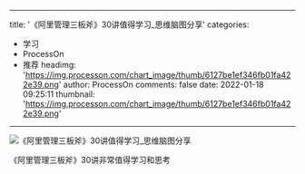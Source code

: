 
---
title: '《阿里管理三板斧》30讲值得学习_思维脑图分享'
categories: 
 - 学习
 - ProcessOn
 - 推荐
headimg: 'https://img.processon.com/chart_image/thumb/6127be1ef346fb01fa422e39.png'
author: ProcessOn
comments: false
date: 2022-01-18 09:25:11
thumbnail: 'https://img.processon.com/chart_image/thumb/6127be1ef346fb01fa422e39.png'
---

<div>   
<img class="thumb" alt="《阿里管理三板斧》30讲值得学习_思维脑图分享" src="https://img.processon.com/chart_image/thumb/6127be1ef346fb01fa422e39.png" referrerpolicy="no-referrer">
<p>《阿里管理三板斧》30讲非常值得学习和思考</p>  
</div>
            